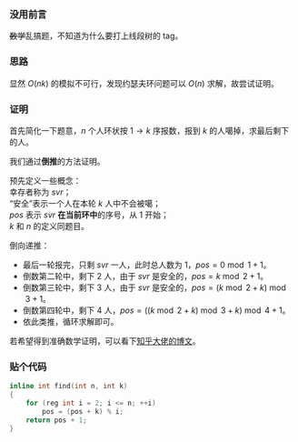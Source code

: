 ### 没用前言

~~数学~~乱搞题，不知道为什么要打上线段树的 tag。

### 思路

显然 $O(nk)$ 的模拟不可行，发现约瑟夫环问题可以 $O(n)$ 求解，故尝试证明。

### 证明  

首先简化一下题意，$n$ 个人环状按 $1 \rightarrow k$ 序报数，报到 $k$ 的人噶掉，求最后剩下的人。  

我们通过**倒推**的方法证明。  

预先定义一些概念：  
幸存者称为 $svr$；  
“安全”表示一个人在本轮 $k$ 人中不会被噶；  
$pos$ 表示 $svr$ **在当前环中**的序号，从 $1$ 开始；  
$k$ 和 $n$ 的定义同题目。

倒向递推：

- 最后一轮报完，只剩 $svr$ 一人，此时总人数为 $1$，$pos = 0 \bmod 1 + 1$。
- 倒数第二轮中，剩下 $2$ 人，由于 $svr$ 是安全的，$pos = k \bmod 2 + 1$。
- 倒数第三轮中，剩下 $3$ 人，由于 $svr$ 是安全的，$pos = (k \bmod 2 + k) \bmod 3 + 1$。
- 倒数第四轮中，剩下 $4$ 人，$pos = ((k \bmod 2 + k) \bmod 3 + k) \bmod 4 + 1$。
- 依此类推，循环求解即可。

若希望得到准确数学证明，可以看下[知乎大佬的博文](https://zhuanlan.zhihu.com/p/121159246)。  

### 贴个代码

```cpp
inline int find(int n, int k)
{
    for (reg int i = 2; i <= n; ++i)
        pos = (pos + k) % i;
    return pos + 1;
}
```
